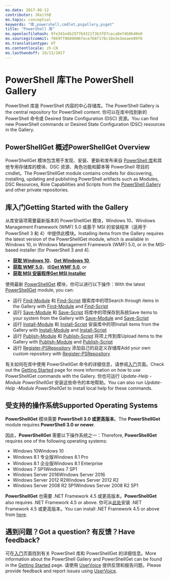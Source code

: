 ```yaml
---
ms.date: 2017-06-12
contributor: JKeithB
ms.topic: conceptual
keywords: "库,powershell,cmdlet,psgallery,psget"
title: "PowerShell 库"
ms.openlocfilehash: 9fe341e4b297764321f3b3f07caca8ef4b8b40e0
ms.sourcegitcommit: f069ff0689006fece768f178c10e3e3eeaee09f0
ms.translationtype: HT
ms.contentlocale: zh-CN
ms.lasthandoff: 10/13/2017
---
```

# <a name="the-powershell-gallery"></a><span data-ttu-id="96b12-103">PowerShell 库</span><span class="sxs-lookup"><span data-stu-id="96b12-103">The PowerShell Gallery</span></span>

<span data-ttu-id="96b12-104">PowerShell 库是 PowerShell 内容的中心存储库。</span><span class="sxs-lookup"><span data-stu-id="96b12-104">The PowerShell Gallery is the central repository for PowerShell content.</span></span> <span data-ttu-id="96b12-105">你可以在库中找到新的 PowerShell 命令或 Desired State Configuration (DSC) 资源。</span><span class="sxs-lookup"><span data-stu-id="96b12-105">You can find new PowerShell commands or Desired State Configuration (DSC) resources in the Gallery.</span></span>

## <a name="powershellget-overview"></a><span data-ttu-id="96b12-106">PowerShellGet 概述</span><span class="sxs-lookup"><span data-stu-id="96b12-106">PowerShellGet Overview</span></span>

<span data-ttu-id="96b12-107">PowerShellGet 模块包含用于发现、安装、更新和发布来自 [PowerShell 库](https://www.PowerShellGallery.com)和其他专用存储库的模块、DSC 资源、角色功能和脚本等 PowerShell 项目的 cmdlet。</span><span class="sxs-lookup"><span data-stu-id="96b12-107">The PowerShellGet module contains cmdlets for discovering, installing, updating and publishing PowerShell artifacts such as Modules, DSC Resources, Role Capabilities and Scripts from the [PowerShell Gallery](https://www.PowerShellGallery.com) and other private repositories.</span></span>

## <a name="getting-started-with-the-gallery"></a><span data-ttu-id="96b12-108">库入门</span><span class="sxs-lookup"><span data-stu-id="96b12-108">Getting Started with the Gallery</span></span>

<span data-ttu-id="96b12-109">从库安装项需要最新版本的 PowerShellGet 模块，Windows 10、Windows Management Framework (WMF) 5.0 或基于 MSI 的安装程序（适用于 PowerShell 3 和 4）中提供此模块。</span><span class="sxs-lookup"><span data-stu-id="96b12-109">Installing items from the Gallery requires the latest version of the PowerShellGet module, which is available in Windows 10, in Windows Management Framework (WMF) 5.0, or in the MSI-based installer (for PowerShell 3 and 4).</span></span>

- <span data-ttu-id="96b12-110">[**获取 Windows 10**](http://go.microsoft.com/fwlink/?LinkID=624830&clcid=0x409)、</span><span class="sxs-lookup"><span data-stu-id="96b12-110">[**Get Windows 10**](http://go.microsoft.com/fwlink/?LinkID=624830&clcid=0x409),</span></span>
- <span data-ttu-id="96b12-111">[**获取 WMF 5.0**](http://go.microsoft.com/fwlink/?LinkId=398175)，或</span><span class="sxs-lookup"><span data-stu-id="96b12-111">[**Get WMF 5.0**](http://go.microsoft.com/fwlink/?LinkId=398175), or</span></span>
- [<span data-ttu-id="96b12-112">**获取 MSI 安装程序**</span><span class="sxs-lookup"><span data-stu-id="96b12-112">**Get MSI Installer**</span></span>](http://go.microsoft.com/fwlink/?LinkID=746217&clcid=0x409)

<span data-ttu-id="96b12-113">使用最新 [PowerShellGet](http://go.microsoft.com/fwlink/?LinkID=760387&clcid=0x409) 模块，你可以进行以下操作：</span><span class="sxs-lookup"><span data-stu-id="96b12-113">With the latest [PowerShellGet](http://go.microsoft.com/fwlink/?LinkID=760387&clcid=0x409) module, you can:</span></span>

-   <span data-ttu-id="96b12-114">运行 [Find-Module](https://go.microsoft.com/fwlink/?LinkId=821658) 和 [Find-Script](https://go.microsoft.com/fwlink/?LinkId=822322) 搜索库中的项</span><span class="sxs-lookup"><span data-stu-id="96b12-114">Search through items in the Gallery with [Find-Module](https://go.microsoft.com/fwlink/?LinkId=821658) and [Find-Script](https://go.microsoft.com/fwlink/?LinkId=822322)</span></span>
-   <span data-ttu-id="96b12-115">运行 [Save-Module](https://go.microsoft.com/fwlink/?LinkId=821669) 和 [Save-Script](https://go.microsoft.com/fwlink/?LinkId=822334) 将库中的项保存到系统</span><span class="sxs-lookup"><span data-stu-id="96b12-115">Save items to your system from the Gallery with [Save-Module](https://go.microsoft.com/fwlink/?LinkId=821669) and [Save-Script](https://go.microsoft.com/fwlink/?LinkId=822334)</span></span>
-   <span data-ttu-id="96b12-116">运行 [Install-Module](https://go.microsoft.com/fwlink/?LinkId=821663) 和 [Install-Script](https://go.microsoft.com/fwlink/?LinkId=822327) 安装库中的项</span><span class="sxs-lookup"><span data-stu-id="96b12-116">Install items from the Gallery with [Install-Module](https://go.microsoft.com/fwlink/?LinkId=821663) and [Install-Script](https://go.microsoft.com/fwlink/?LinkId=822327)</span></span>
-   <span data-ttu-id="96b12-117">运行 [Publish-Module](https://go.microsoft.com/fwlink/?LinkId=821666) 和 [Publish-Script](https://go.microsoft.com/fwlink/?LinkId=822331) 将项上传到库</span><span class="sxs-lookup"><span data-stu-id="96b12-117">Upload items to the Gallery with [Publish-Module](https://go.microsoft.com/fwlink/?LinkId=821666) and [Publish-Script](https://go.microsoft.com/fwlink/?LinkId=822331)</span></span>
-   <span data-ttu-id="96b12-118">运行 [Register-PSRepository](https://go.microsoft.com/fwlink/?LinkId=821668) 添加自己的自定义存储库</span><span class="sxs-lookup"><span data-stu-id="96b12-118">Add your own custom repository with [Register-PSRepository](https://go.microsoft.com/fwlink/?LinkId=821668)</span></span>

<span data-ttu-id="96b12-119">有关如何在库中使用 PowerShellGet 命令的详细信息，请参阅[入门](psgallery/psgallery_gettingstarted.md)页面。</span><span class="sxs-lookup"><span data-stu-id="96b12-119">Check out the [Getting Started](psgallery/psgallery_gettingstarted.md) page for more information on how to use PowerShellGet commands with the Gallery.</span></span> <span data-ttu-id="96b12-120">你也可运行 *Update-Help -Module PowerShellGet* 安装这些命令的本地帮助。</span><span class="sxs-lookup"><span data-stu-id="96b12-120">You can also run *Update-Help -Module PowerShellGet* to install local help for these commands.</span></span>

## <a name="supported-operating-systems"></a><span data-ttu-id="96b12-121">受支持的操作系统</span><span class="sxs-lookup"><span data-stu-id="96b12-121">Supported Operating Systems</span></span>

<span data-ttu-id="96b12-122">**PowerShellGet** 模块需要 **PowerShell 3.0 或更高版本**。</span><span class="sxs-lookup"><span data-stu-id="96b12-122">The **PowerShellGet** module requires **PowerShell 3.0 or newer**.</span></span>

<span data-ttu-id="96b12-123">因此，**PowerShellGet** 需要以下操作系统之一：</span><span class="sxs-lookup"><span data-stu-id="96b12-123">Therefore, **PowerShellGet** requires one of the following operating systems:</span></span>

- <span data-ttu-id="96b12-124">Windows 10</span><span class="sxs-lookup"><span data-stu-id="96b12-124">Windows 10</span></span>
- <span data-ttu-id="96b12-125">Windows 8.1 专业版</span><span class="sxs-lookup"><span data-stu-id="96b12-125">Windows 8.1 Pro</span></span>
- <span data-ttu-id="96b12-126">Windows 8.1 企业版</span><span class="sxs-lookup"><span data-stu-id="96b12-126">Windows 8.1 Enterprise</span></span>
- <span data-ttu-id="96b12-127">Windows 7 SP1</span><span class="sxs-lookup"><span data-stu-id="96b12-127">Windows 7 SP1</span></span>
- <span data-ttu-id="96b12-128">Windows Server 2016</span><span class="sxs-lookup"><span data-stu-id="96b12-128">Windows Server 2016</span></span>
- <span data-ttu-id="96b12-129">Windows Server 2012 R2</span><span class="sxs-lookup"><span data-stu-id="96b12-129">Windows Server 2012 R2</span></span>
- <span data-ttu-id="96b12-130">Windows Server 2008 R2 SP1</span><span class="sxs-lookup"><span data-stu-id="96b12-130">Windows Server 2008 R2 SP1</span></span>

<span data-ttu-id="96b12-131">**PowerShellGet** 也需要 .NET Framework 4.5 或更高版本。</span><span class="sxs-lookup"><span data-stu-id="96b12-131">**PowerShellGet** also  requires .NET Framework 4.5 or above.</span></span> <span data-ttu-id="96b12-132">你可从[此处](https://msdn.microsoft.com/en-us/library/5a4x27ek.aspx)安装 .NET Framework 4.5 或更高版本。</span><span class="sxs-lookup"><span data-stu-id="96b12-132">You can install .NET Framework 4.5 or above from [here](https://msdn.microsoft.com/en-us/library/5a4x27ek.aspx).</span></span>


## <a name="got-a-question-have-feedback"></a><span data-ttu-id="96b12-133">遇到问题？</span><span class="sxs-lookup"><span data-stu-id="96b12-133">Got a question?</span></span> <span data-ttu-id="96b12-134">有反馈？</span><span class="sxs-lookup"><span data-stu-id="96b12-134">Have feedback?</span></span>

<span data-ttu-id="96b12-135">可在[入门](psgallery/psgallery_gettingstarted.md)页面找到有关 PowerShell 库和 PowerShellGet 的详细信息。</span><span class="sxs-lookup"><span data-stu-id="96b12-135">More information about the PowerShell Gallery and PowerShellGet can be found in the [Getting Started](psgallery/psgallery_gettingstarted.md) page.</span></span> <span data-ttu-id="96b12-136">请使用 [UserVoice](http://windowsserver.uservoice.com/forums/301869-powershell) 提供反馈和报告问题。</span><span class="sxs-lookup"><span data-stu-id="96b12-136">Please provide feedback and report issues using [UserVoice](http://windowsserver.uservoice.com/forums/301869-powershell).</span></span>

